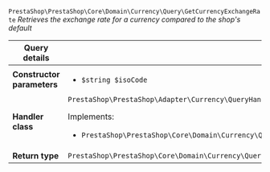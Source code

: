 `PrestaShop\PrestaShop\Core\Domain\Currency\Query\GetCurrencyExchangeRate`
_Retrieves the exchange rate for a currency compared to the shop&#039;s default_

| Query details              |    |
| -------------------------- | -- |
| **Constructor parameters** | <ul> <li>`$string $isoCode`</li> </ul> |
| **Handler class**          | `PrestaShop\PrestaShop\Adapter\Currency\QueryHandler\GetCurrencyExchangeRateHandler`  <p> Implements: </p> <ul>  <li>`PrestaShop\PrestaShop\Core\Domain\Currency\QueryHandler\GetCurrencyExchangeRateHandlerInterface`</li>  |
| **Return type** |  `PrestaShop\PrestaShop\Core\Domain\Currency\QueryResult\ExchangeRate`  |
